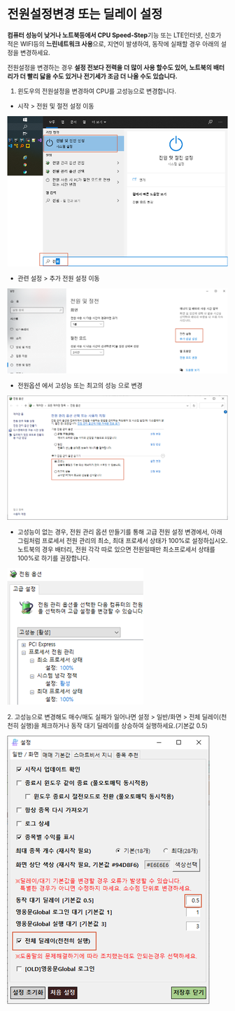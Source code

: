 # 전원설정변경 또는 딜레이 설정

**컴퓨터 성능이 낮거나 노트북등에서 CPU Speed-Step**기능 또는 LTE인터넷, 신호가 적은 WIFI등의 **느린네트워크 사용**으로, 지연이 발생하여, 동작에 실패할 경우 아래의 설정을 변경하세요.

전원설정을 변경하는 경우 **설정 전보다 전력을 더 많이 사용 할수도 있어, 노트북의 배터리가 더 빨리 닳을 수도 있거나 전기세가 조금 더 나올 수도 있습니다.**



1. &#x20;윈도우의 전원설정을 변경하여 CPU를 고성능으로 변경합니다.&#x20;

* 시작 > 전원 및 절전 설정 이동

![](<../.gitbook/assets/image (26).png>)



* 관련 설정 > 추가 전원 설정 이동

![](<../.gitbook/assets/image (27).png>)



* 전원옵션 에서 고성능 또는 최고의 성능 으로 변경

![](<../.gitbook/assets/image (28).png>)



* 고성능이 없는 경우, 전원 관리 옵션 만들기를 통해 고급 전원 설정 변경에서, 아래 그림처럼 프로세서 전원 관리의 최소, 최대 프로세서 상태가 100%로 설정하십시오. 노트북의 경우 배터리, 전원 각각 따로 있으면 전원일때만 최소프로세서 상태를 100%로 하기를 권장합니다.

![](<../.gitbook/assets/image (30).png>)



2\. 고성능으로 변경해도 매수/매도 실패가 일어나면 설정 > 일반/화면 > 전체 딜레이(천천히 실행)을 체크하거나 동작 대기 딜레이를 상승하여 실행하세요.(기본값 0.5)

![](<../.gitbook/assets/image (89).png>)
